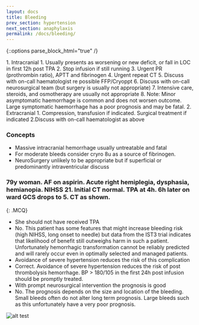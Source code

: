 ```yaml
---
layout: docs
title: Bleeding
prev_section: hypertension
next_section: anaphylaxis
permalink: /docs/bleeding/
---
```


{::options parse_block_html="true" /}
<div class="note info">
1. Intracranial 
	1. Usually presents as worsening  or new deficit, or fall in LOC in first 12h post TPA 
	2. Stop infusion if still running 
	3. Urgent PR (prothrombin ratio), APTT and fibrinogen 
	4. Urgent repeat CT 
	5. Discuss with on-call haematologist re possible FFP/Cryoppt 
	6. Discuss with on-call neurosurgical team (but surgery is usually not appropriate) 
	7. Intensive care, steroids, and osmotherapy are usually not appropriate 
	8. Note: Minor asymptomatic haemorrhage is common and does not worsen outcome. Large symptomatic haemorrhage has a poor prognosis and may be fatal. 
2. Extracranial 
	1. Compression, transfusion if indicated. Surgical treatment if indicated 
	2.Discuss with on-call haematologist as above 
</div>

### Concepts

* Massive intracranial hemorrhage usually untreatable and fatal
* For moderate bleeds consider cryro 8u as a source of fibrinogen. 
* NeuroSurgery unlikely to be appropriate but if superficial or predominantly intraventricular discuss 

### 79y woman. AF on aspirin. Acute right hemiplegia, dysphasia, hemianopia. NIHSS 21. Initial CT normal. TPA at 4h. 6h later on ward GCS drops to 5. CT as shown.
{: .MCQ}
 
* She should not have received TPA 
* No. This patient has some features that might increase bleeding risk (high NIHSS, long onset to needle) but data from the IST3 trial indicates that likelihood of benefit still outweighs harm in such a patient. Unfortunately hemorrhagic transformation cannot be reliably predicted and will rarely occur even in optimally selected and managed patients.
* Avoidance of severe hypertension reduces the risk of this complication
* Correct. Avoidance of severe hypertension reduces the risk of post thrombolysis hemorrhage. BP > 180/105 in the first 24h post infusion should be promptly treated. 
* With prompt neurosurgical intervention the prognosis is good
* No. The prognosis depends on the size and location of the bleeding. Small bleeds often do not alter long term prognosis. Large bleeds such as this unfortunately have a very poor prognosis.

![alt test](complicationsbleedct.jpg) 
